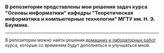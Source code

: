 ### В репозитории представлены мои решения задач курса "Основы информатики" кафедры "Теоретическая информатика и компьютерные технологии" МГТУ им. Н. Э. Баумана.
***
В репозитории можно найти решения [домашних и лабораторных работ](pages/tasks.md) курса, которые со временем будут дополняться и улучшаться мной.